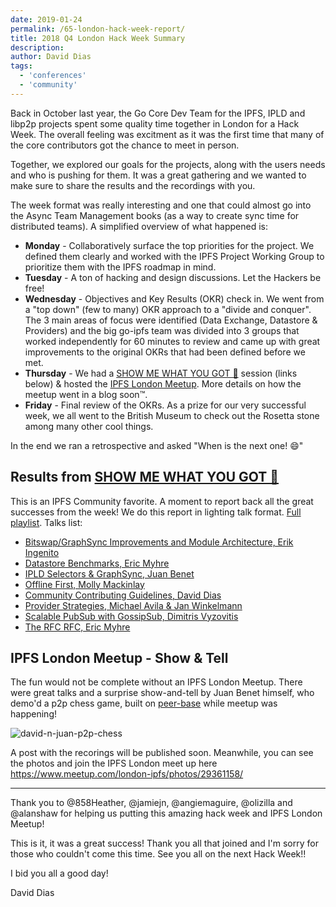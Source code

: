 ```yaml
---
date: 2019-01-24
permalink: /65-london-hack-week-report/
title: 2018 Q4 London Hack Week Summary
description:
author: David Dias
tags:
  - 'conferences'
  - 'community'
---
```


Back in October last year, the Go Core Dev Team for the IPFS, IPLD and libp2p projects spent some quality time together in London for a Hack Week. The overall feeling was excitment as it was the first time that many of the core contributors got the chance to meet in person.

Together, we explored our goals for the projects, along with the users needs and who is pushing for them. It was a great gathering and we wanted to make sure to share the results and the recordings with you.

The week format was really interesting and one that could almost go into the Async Team Management books (as a way to create sync time for distributed teams). A simplified overview of what happened is:

- **Monday** - Collaboratively surface the top priorities for the project. We defined them clearly and worked with the IPFS Project Working Group to prioritize them with the IPFS roadmap in mind.
- **Tuesday** - A ton of hacking and design discussions. Let the Hackers be free!
- **Wednesday** - Objectives and Key Results (OKR) check in. We went from a "top down" (few to many) OKR approach to a "divide and conquer". The 3 main areas of focus were identified (Data Exchange, Datastore & Providers) and the big go-ipfs team was divided into 3 groups that worked independently for 60 minutes to review and came up with great improvements to the original OKRs that had been defined before we met.
- **Thursday** - We had a [SHOW ME WHAT YOU GOT 🗿](https://www.youtube.com/watch?v=LEUGPEVRDmU) session (links below) & hosted the [IPFS London Meetup](https://www.meetup.com/london-ipfs/). More details on how the meetup went in a blog soon™.
- **Friday** - Final review of the OKRs. As a prize for our very successful week, we all went to the British Museum to check out the Rosetta stone among many other cool things.

In the end we ran a retrospective and asked "When is the next one! 😄"

## Results from [SHOW ME WHAT YOU GOT 🗿](https://www.youtube.com/watch?v=LEUGPEVRDmU)

This is an IPFS Community favorite. A moment to report back all the great successes from the week! We do this report in lighting talk format. [Full playlist](https://www.youtube.com/playlist?list=PLuhRWgmPaHtRPl3Itt_YdHYA0g0Eup8hQ). Talks list:

- [Bitswap/GraphSync Improvements and Module Architecture, Erik Ingenito](https://www.youtube.com/watch?v=6GKKwcG630M&index=8&list=PLuhRWgmPaHtRPl3Itt_YdHYA0g0Eup8hQ)
- [Datastore Benchmarks, Eric Myhre](https://www.youtube.com/watch?v=3PlN0Xcjckk&list=PLuhRWgmPaHtRPl3Itt_YdHYA0g0Eup8hQ&index=7)
- [IPLD Selectors & GraphSync, Juan Benet](https://www.youtube.com/watch?v=NhAQEKtPxHw&index=6&list=PLuhRWgmPaHtRPl3Itt_YdHYA0g0Eup8hQ)
- [Offline First, Molly Mackinlay](https://www.youtube.com/watch?v=f1YUXacAuP0&index=9&list=PLuhRWgmPaHtRPl3Itt_YdHYA0g0Eup8hQ)
- [Community Contributing Guidelines, David Dias](https://www.youtube.com/watch?v=rq2d-41nC44&list=PLuhRWgmPaHtRPl3Itt_YdHYA0g0Eup8hQ&index=2&t=0s)
  <!-- Found that these were distracting now that there are newer recordings with the scores. -->
  <!--   - [2018 Q4 OKRs for go-ipfs, David Dias](https://www.youtube.com/watch?v=rf8xlRSVczE&index=5&list=PLuhRWgmPaHtRPl3Itt_YdHYA0g0Eup8hQ) -->
  <!--   - [Project Working Group OKRs, Molly Mackinlay](https://www.youtube.com/watch?v=cLUg_kBzl3I&list=PLuhRWgmPaHtRPl3Itt_YdHYA0g0Eup8hQ&index=4) -->
- [Provider Strategies, Michael Avila & Jan Winkelmann](https://www.youtube.com/watch?v=6AsEhn3a5jE&list=PLuhRWgmPaHtRPl3Itt_YdHYA0g0Eup8hQ&index=10)
- [Scalable PubSub with GossipSub, Dimitris Vyzovitis](https://www.youtube.com/watch?v=mlrf1058ENY&index=3&list=PLuhRWgmPaHtRPl3Itt_YdHYA0g0Eup8hQ)
  <!-- Waiting on Approval -->
  <!--   - [ipfs ls Wikipedia FAST, Hannah Howard] -->
  <!--   - [Simulations Framework for Providers Strategies, Jakub Sztandera] -->
- [The RFC RFC, Eric Myhre](https://www.youtube.com/watch?v=9m6VMnCTRhQ&index=2&list=PLuhRWgmPaHtRPl3Itt_YdHYA0g0Eup8hQ)

## IPFS London Meetup - Show & Tell

The fun would not be complete without an IPFS London Meetup. There were great talks and a surprise show-and-tell by Juan Benet himself, who demo'd a p2p chess game, built on [peer-base](https://github.com/peer-base/peer-base) while meetup was happening!

![david-n-juan-p2p-chess](https://ipfs.io/ipfs/QmaCqVctWQULN3WGR3UztxwrSPegwBs58qcKywvUzT5PjS)

A post with the recorings will be published soon. Meanwhile, you can see the photos and join the IPFS London meet up here https://www.meetup.com/london-ipfs/photos/29361158/

---

Thank you to @858Heather, @jamiejn, @angiemaguire, @olizilla and @alanshaw for helping us putting this amazing hack week and IPFS London Meetup!

This is it, it was a great success! Thank you all that joined and I'm sorry for those who couldn't come this time. See you all on the next Hack Week!!

I bid you all a good day!

David Dias
